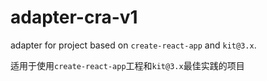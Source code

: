 # adapter-cra-v1

adapter for project based on `create-react-app` and `kit@3.x`.

适用于使用`create-react-app`工程和`kit@3.x`最佳实践的项目
